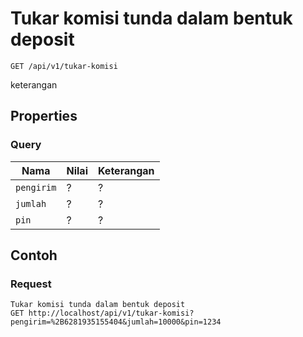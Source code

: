 # Tukar komisi tunda dalam bentuk deposit
```http
GET /api/v1/tukar-komisi
```
keterangan
## Properties
### Query
Nama  | Nilai | Keterangan
--- | --- | ---
<code>pengirim</code> | ? | ?
<code>jumlah</code> | ? | ?
<code>pin</code> | ? | ?

## Contoh

### Request
```http
Tukar komisi tunda dalam bentuk deposit
GET http://localhost/api/v1/tukar-komisi?pengirim=%2B6281935155404&jumlah=10000&pin=1234
```
